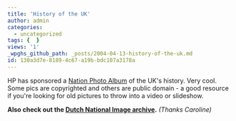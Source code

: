 ```yaml
---
title: 'History of the UK'
author: admin
categories:
  - uncategorized
tags: {  }
views: '1'
_wpghs_github_path: _posts/2004-04-13-history-of-the-uk.md
id: 130a3d7e-8189-4c67-a19b-bdc107a3178a
---
```

<p>HP has sponsored a <a href="http://www.nationalphotoalbum.co.uk">Nation Photo Album</a> of the UK's history.  Very cool.  Some pics are copyrighted and others are public domain - a good resource if you're looking for old pictures to throw into a video or slideshow.</p>
<p><strong>Also check out the <a href="http://beeldbank.nationaalarchief.nl/">Dutch National Image archive</a>.</strong><i> (Thanks Caroline)</i></p>
